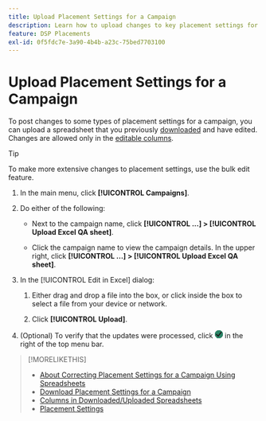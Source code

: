 ```yaml
---
title: Upload Placement Settings for a Campaign
description: Learn how to upload changes to key placement settings for a campaign using Excel QA spreadsheets.
feature: DSP Placements
exl-id: 0f5fdc7e-3a90-4b4b-a23c-75bed7703100
---
```

# Upload Placement Settings for a Campaign

To post changes to some types of placement settings for a campaign, you can upload a spreadsheet that you previously [downloaded](qa-sheet-download.md) and have edited. Changes are allowed only in the [editable columns](qa-sheet-columns.md).

>[!TIP]
>
>To make more extensive changes to placement settings, use the bulk edit feature.<!-- add link once we have help on it -->

1. In the main menu, click **[!UICONTROL Campaigns]**.

1. Do either of the following:

   * Next to the campaign name, click **[!UICONTROL ...] > [!UICONTROL Upload Excel QA sheet]**.

   * Click the campaign name to view the campaign details. In the upper right, click **[!UICONTROL ...] > [!UICONTROL Upload Excel QA sheet]**.

1. In the [!UICONTROL Edit in Excel] dialog:

    1. Either drag and drop a file into the box, or click inside the box to select a file from your device or network.

    1. Click **[!UICONTROL Upload]**.

1. (Optional) To verify that the updates were processed, click ![Jobs](/help/dsp/assets/downloads.png) in the right of the top menu bar.

>[!MORELIKETHIS]
>
>* [About Correcting Placement Settings for a Campaign Using Spreadsheets](qa-about.md)
>* [Download Placement Settings for a Campaign](qa-sheet-download.md)
>* [Columns in Downloaded/Uploaded Spreadsheets](qa-sheet-columns.md)
>* [Placement Settings](/help/dsp/campaign-management/placements/placement-settings.md)
